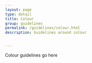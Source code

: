 ```yaml
---
layout: page
type: detail
title: Colour
group: guidelines
permalink: /guidelines/colour.html
description: Guidelines around colour


---
```


Colour guidelines go here
